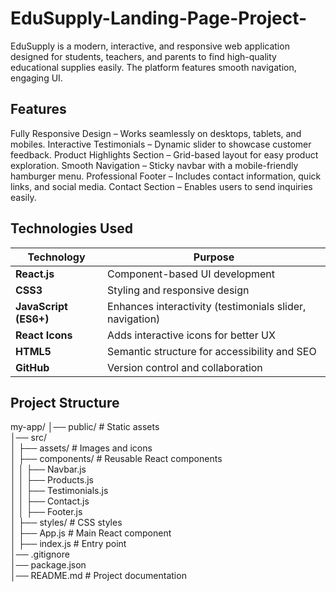 # EduSupply-Landing-Page-Project-

EduSupply is a modern, interactive, and responsive web application designed for students, teachers, and parents to find high-quality educational supplies easily. The platform features smooth navigation, engaging UI.

##  Features
 Fully Responsive Design – Works seamlessly on desktops, tablets, and mobiles.
 Interactive Testimonials – Dynamic slider to showcase customer feedback.
 Product Highlights Section – Grid-based layout for easy product exploration.
 Smooth Navigation – Sticky navbar with a mobile-friendly hamburger menu.
 Professional Footer – Includes contact information, quick links, and social media.
 Contact Section – Enables users to send inquiries easily.

 ## Technologies Used

| Technology       | Purpose  |
|-----------------|------------------------------------------------|
| **React.js**    | Component-based UI development                |
| **CSS3**        | Styling and responsive design                 |
| **JavaScript (ES6+)** | Enhances interactivity (testimonials slider, navigation) |
| **React Icons** | Adds interactive icons for better UX          |
| **HTML5**       | Semantic structure for accessibility and SEO   |
| **GitHub**      | Version control and collaboration             |

## Project Structure

my-app/
│── public/                # Static assets  
│── src/  
│   ├── assets/            # Images and icons  
│   ├── components/        # Reusable React components  
│   │   ├── Navbar.js  
│   │   ├── Products.js  
│   │   ├── Testimonials.js  
│   │   ├── Contact.js  
│   │   ├── Footer.js  
│   ├── styles/            # CSS styles  
│   ├── App.js             # Main React component  
│   ├── index.js           # Entry point  
│── .gitignore  
│── package.json  
│── README.md              # Project documentation  
